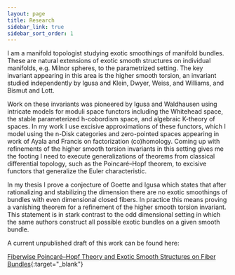 ```yaml
---
layout: page
title: Research
sidebar_link: true
sidebar_sort_order: 1
---
```


I am a manifold topologist studying exotic smoothings of manifold bundles. These are natural extensions of exotic smooth structures on individual manifolds, e.g. Milnor spheres, to the parametrized setting. The key invariant appearing in this area is the higher smooth torsion, an invariant studied independently by Igusa and Klein, Dwyer, Weiss, and Williams, and Bismut and Lott. 

Work on these invariants was pioneered by Igusa and Waldhausen using intricate models for moduli space functors including the Whitehead space, the stable parameterized h-cobordism space, and algebraic K-theory of spaces. In my work I use excisive approximations of these functors, which I model using the n-Disk categories and zero-pointed spaces appearing in work of Ayala and Francis on factorization (co)homology. Coming up with refinements of the higher smooth torsion invariants in this setting gives me the footing I need to execute generalizations of theorems from classical differential topology, such as the Poincar&eacute;–Hopf theorem, to excisive functors that generalize the Euler characteristic. 

In my thesis I prove a conjecture of Goette and Igusa which states that after rationalizing and stabilizing the dimension there are no exotic smoothings of bundles with even dimensional closed fibers. In practice this means proving a vanishing theorem for a refinement of the higher smooth torsion invariant. This statement is in stark contrast to the odd dimensional setting in which the same authors construct all possible exotic bundles on a given smooth bundle.  

A current unpublished draft of this work can be found here: 


[Fiberwise Poincar&eacute;–Hopf Theory and Exotic Smooth Structures on Fiber Bundles](Fiberwise_Poincare_Hopf_Theory_and_Exotic_Smoothings.pdf){:target="_blank"}
